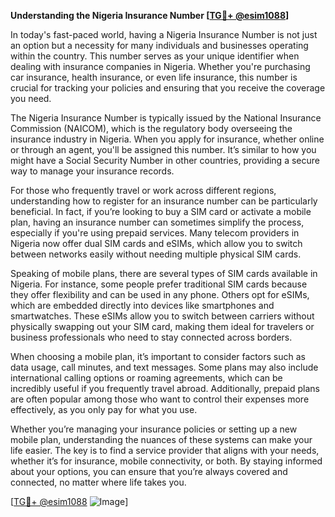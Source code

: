 **Understanding the Nigeria Insurance Number [[TG💪+ @esim1088](https://t.me/s/esim1088)]**

In today's fast-paced world, having a Nigeria Insurance Number is not just an option but a necessity for many individuals and businesses operating within the country. This number serves as your unique identifier when dealing with insurance companies in Nigeria. Whether you're purchasing car insurance, health insurance, or even life insurance, this number is crucial for tracking your policies and ensuring that you receive the coverage you need.

The Nigeria Insurance Number is typically issued by the National Insurance Commission (NAICOM), which is the regulatory body overseeing the insurance industry in Nigeria. When you apply for insurance, whether online or through an agent, you'll be assigned this number. It’s similar to how you might have a Social Security Number in other countries, providing a secure way to manage your insurance records.

For those who frequently travel or work across different regions, understanding how to register for an insurance number can be particularly beneficial. In fact, if you’re looking to buy a SIM card or activate a mobile plan, having an insurance number can sometimes simplify the process, especially if you're using prepaid services. Many telecom providers in Nigeria now offer dual SIM cards and eSIMs, which allow you to switch between networks easily without needing multiple physical SIM cards.

Speaking of mobile plans, there are several types of SIM cards available in Nigeria. For instance, some people prefer traditional SIM cards because they offer flexibility and can be used in any phone. Others opt for eSIMs, which are embedded directly into devices like smartphones and smartwatches. These eSIMs allow you to switch between carriers without physically swapping out your SIM card, making them ideal for travelers or business professionals who need to stay connected across borders.

When choosing a mobile plan, it’s important to consider factors such as data usage, call minutes, and text messages. Some plans may also include international calling options or roaming agreements, which can be incredibly useful if you frequently travel abroad. Additionally, prepaid plans are often popular among those who want to control their expenses more effectively, as you only pay for what you use.

Whether you’re managing your insurance policies or setting up a new mobile plan, understanding the nuances of these systems can make your life easier. The key is to find a service provider that aligns with your needs, whether it’s for insurance, mobile connectivity, or both. By staying informed about your options, you can ensure that you’re always covered and connected, no matter where life takes you.

[[TG💪+ @esim1088](https://t.me/s/esim1088) ![Image](https://i.postimg.cc/Y0z9fWf4/image.png)]